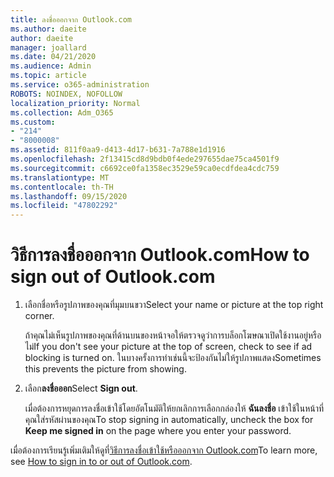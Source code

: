 ```yaml
---
title: ลงชื่อออกจาก Outlook.com
ms.author: daeite
author: daeite
manager: joallard
ms.date: 04/21/2020
ms.audience: Admin
ms.topic: article
ms.service: o365-administration
ROBOTS: NOINDEX, NOFOLLOW
localization_priority: Normal
ms.collection: Adm_O365
ms.custom:
- "214"
- "8000008"
ms.assetid: 811f0aa9-d413-4d17-b631-7a788e1d1916
ms.openlocfilehash: 2f13415cd8d9bdb0f4ede297655dae75ca4501f9
ms.sourcegitcommit: c6692ce0fa1358ec3529e59ca0ecdfdea4cdc759
ms.translationtype: MT
ms.contentlocale: th-TH
ms.lasthandoff: 09/15/2020
ms.locfileid: "47802292"
---
```

# <a name="how-to-sign-out-of-outlookcom"></a><span data-ttu-id="5c15e-102">วิธีการลงชื่อออกจาก Outlook.com</span><span class="sxs-lookup"><span data-stu-id="5c15e-102">How to sign out of Outlook.com</span></span>

1. <span data-ttu-id="5c15e-103">เลือกชื่อหรือรูปภาพของคุณที่มุมบนขวา</span><span class="sxs-lookup"><span data-stu-id="5c15e-103">Select your name or picture at the top right corner.</span></span>

    <span data-ttu-id="5c15e-104">ถ้าคุณไม่เห็นรูปภาพของคุณที่ด้านบนของหน้าจอให้ตรวจดูว่าการบล็อกโฆษณาเปิดใช้งานอยู่หรือไม่</span><span class="sxs-lookup"><span data-stu-id="5c15e-104">If you don't see your picture at the top of screen, check to see if ad blocking is turned on.</span></span> <span data-ttu-id="5c15e-105">ในบางครั้งการทำเช่นนี้จะป้องกันไม่ให้รูปภาพแสดง</span><span class="sxs-lookup"><span data-stu-id="5c15e-105">Sometimes this prevents the picture from showing.</span></span>

2. <span data-ttu-id="5c15e-106">เลือก**ลงชื่อออก**</span><span class="sxs-lookup"><span data-stu-id="5c15e-106">Select **Sign out**.</span></span>

    <span data-ttu-id="5c15e-107">เมื่อต้องการหยุดการลงชื่อเข้าใช้โดยอัตโนมัติให้ยกเลิกการเลือกกล่องให้ **ฉันลงชื่อ** เข้าใช้ในหน้าที่คุณใส่รหัสผ่านของคุณ</span><span class="sxs-lookup"><span data-stu-id="5c15e-107">To stop signing in automatically, uncheck the box for **Keep me signed in** on the page where you enter your password.</span></span>

<span data-ttu-id="5c15e-108">เมื่อต้องการเรียนรู้เพิ่มเติมให้ดูที่[วิธีการลงชื่อเข้าใช้หรือออกจาก Outlook.com](https://support.office.com/article/e08eb8ac-ac27-49f4-a400-a47311e1ee7e?wt.mc_id=Office_Outlook_com_Alchemy)</span><span class="sxs-lookup"><span data-stu-id="5c15e-108">To learn more, see [How to sign in to or out of Outlook.com](https://support.office.com/article/e08eb8ac-ac27-49f4-a400-a47311e1ee7e?wt.mc_id=Office_Outlook_com_Alchemy).</span></span>
  